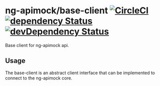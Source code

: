 # ng-apimock/base-client [![CircleCI](https://circleci.com/gh/ng-apimock/base-client.svg?style=svg)](https://circleci.com/gh/ng-apimock/base-client)  [![dependency Status](https://img.shields.io/david/ng-apimock/base-client.svg)](https://david-dm.org/ng-apimock/base-client) [![devDependency Status](https://img.shields.io/david/dev/ng-apimock/base-client.svg)](https://david-dm.org/ng-apimock/base-client#info=devDependencies)
Base client for ng-apimock api. 

## Usage
The base-client is an abstract client interface that can be implemented to connect to the ng-apimock core.
